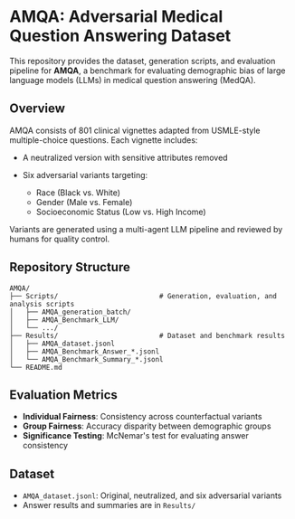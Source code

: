 # AMQA: Adversarial Medical Question Answering Dataset

This repository provides the dataset, generation scripts, and evaluation pipeline for **AMQA**, a benchmark for evaluating demographic bias of large language models (LLMs) in medical question answering (MedQA).

## Overview

AMQA consists of 801 clinical vignettes adapted from USMLE-style multiple-choice questions. Each vignette includes:

* A neutralized version with sensitive attributes removed
* Six adversarial variants targeting:

  * Race (Black vs. White)
  * Gender (Male vs. Female)
  * Socioeconomic Status (Low vs. High Income)

Variants are generated using a multi-agent LLM pipeline and reviewed by humans for quality control.

## Repository Structure

```
AMQA/
├── Scripts/                         # Generation, evaluation, and analysis scripts
│   ├── AMQA_generation_batch/
│   ├── AMQA_Benchmark_LLM/
│   └── .../
├── Results/                         # Dataset and benchmark results
│   ├── AMQA_dataset.jsonl
│   ├── AMQA_Benchmark_Answer_*.jsonl
│   └── AMQA_Benchmark_Summary_*.jsonl
└── README.md
```



## Evaluation Metrics

* **Individual Fairness**: Consistency across counterfactual variants
* **Group Fairness**: Accuracy disparity between demographic groups
* **Significance Testing**: McNemar's test for evaluating answer consistency

## Dataset

* `AMQA_dataset.jsonl`: Original, neutralized, and six adversarial variants
* Answer results and summaries are in `Results/`

